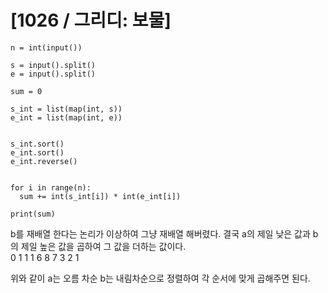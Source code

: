 # [1026 / 그리디: 보물]

```
n = int(input())

s = input().split()
e = input().split()

sum = 0

s_int = list(map(int, s))
e_int = list(map(int, e))


s_int.sort()
e_int.sort()
e_int.reverse()


for i in range(n):
  sum += int(s_int[i]) * int(e_int[i])

print(sum)
```

b를 재배열 한다는 논리가 이상하여 그냥 재배열 해버렸다. 결국 a의 제일 낮은 값과 b의 제일 높은 값을 곱하여 그 값을 더하는 값이다.  
0 1 1 1 6
8 7 3 2 1

위와 같이 a는 오름 차순 b는 내림차순으로 정렬하여 각 순서에 맞게 곱해주면 된다.

